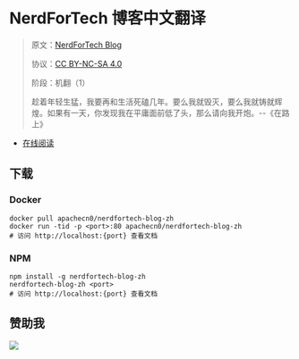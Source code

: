 <!--
    需要填充的占位符：
    
    README.md
    
        NerdForTech 博客中文翻译：文档中文名
        NerdForTech Blog：文档英文名
        https://medium.com/nerd-for-tech：文档原始链接
        n4t：域名前缀
        飞龙：负责人名称
        wizardforcel：负责人 Github 用户名
        562826179：负责人 QQ
        nerdfortech-blog-zh：ApacheCN 的 Github 仓库名称
        nerdfortech-blog-zh：DockerHub 仓库名称
        nerdfortech-blog-zh：PYPI 包名称
        nerdfortech-blog-zh：NPM 包名称
    
    CNAME
    
        n4t：域名前缀

    index.html
    
        NerdForTech 博客中文翻译：文档中文名
        #DAA520：显示颜色
        nerdfortech-blog-zh：ApacheCN 的 Github 仓库名称

    asset/docsify-apachecn-footer.js
    
        nerdfortech-blog-zh：ApacheCN 的 Github 仓库名称
-->

# NerdForTech 博客中文翻译

> 原文：[NerdForTech Blog](https://medium.com/nerd-for-tech)
> 
> 协议：[CC BY-NC-SA 4.0](http://creativecommons.org/licenses/by-nc-sa/4.0/)
> 
> 阶段：机翻（1）
> 
> 趁着年轻生猛，我要再和生活死磕几年。要么我就毁灭，要么我就铸就辉煌。如果有一天，你发现我在平庸面前低了头，那么请向我开炮。--《在路上》

* [在线阅读](https://n4t.apachecn.org)
## 下载

### Docker

```
docker pull apachecn0/nerdfortech-blog-zh
docker run -tid -p <port>:80 apachecn0/nerdfortech-blog-zh
# 访问 http://localhost:{port} 查看文档
```

### NPM

```
npm install -g nerdfortech-blog-zh
nerdfortech-blog-zh <port>
# 访问 http://localhost:{port} 查看文档
```

## 赞助我

![](https://img-blog.csdnimg.cn/20200112005920729.png)
